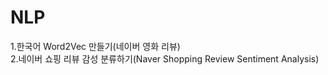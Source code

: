 # NLP

1.한국어 Word2Vec 만들기(네이버 영화 리뷰) <br>
2.네이버 쇼핑 리뷰 감성 분류하기(Naver Shopping Review Sentiment Analysis)
